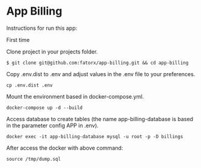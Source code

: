 # App Billing

Instructions for run this app:

First time

Clone project in your projects folder.
```shell script
$ git clone git@github.com:fatorx/app-billing.git && cd app-billing
```
Copy .env.dist to .env and adjust values in the .env file to your preferences.
```shell script
cp .env.dist .env
```

Mount the environment based in docker-compose.yml.
```shell script
docker-compose up -d --build
```

Access database to create tables (the name app-billing-database is based in the parameter config APP in .env).
```shell script
docker exec -it app-billing-database mysql -u root -p -D billings
```

After access the docker with above command:  
```shell script
source /tmp/dump.sql
```
